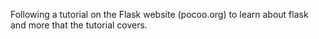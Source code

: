 Following a tutorial on the Flask website (pocoo.org) to learn about flask and more that the tutorial covers.
